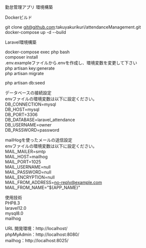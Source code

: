 勤怠管理アプリ 環境構築  

Dockerビルド  

git clone git@github.com:takuyakurikuri/attendanceManagement.git  
docker-compose up -d --build  
<!-- MySQLは、OSによって起動しない場合があるのでそれぞれのPCに合わせて docker-compose.ymlファイルを編集して下さい。 -->

Laravel環境構築  

docker-compose exec php bash  
composer install  
.env.exampleファイルから.envを作成し、環境変数を変更して下さい  
php artisan key:generate  
php artisan migrate  
<!-- php artisan storage:link   -->
php artisan db:seed  

データベースの接続設定  
envファイルの環境変数は以下に設定ください。  
DB_CONNECTION=mysql  
DB_HOST=mysql  
DB_PORT=3306  
DB_DATABASE=laravel_attendance  
DB_USERNAME=owner  
DB_PASSWORD=password  

mailHogを使ったメールの送信設定  
envファイルの環境変数は以下に設定ください。  
MAIL_MAILER=smtp  
MAIL_HOST=mailhog  
MAIL_PORT=1025  
MAIL_USERNAME=null  
MAIL_PASSWORD=null  
MAIL_ENCRYPTION=null  
MAIL_FROM_ADDRESS=no-reply@example.com  
MAIL_FROM_NAME="${APP_NAME}"  

使用技術  
PHP8.3  
laravel12.0  
mysql8.0  
mailhog  

URL 開発環境：http://localhost/  
phpMyAdmin：http://localhost:8080/  
mailhog：http://localhost:8025/  
